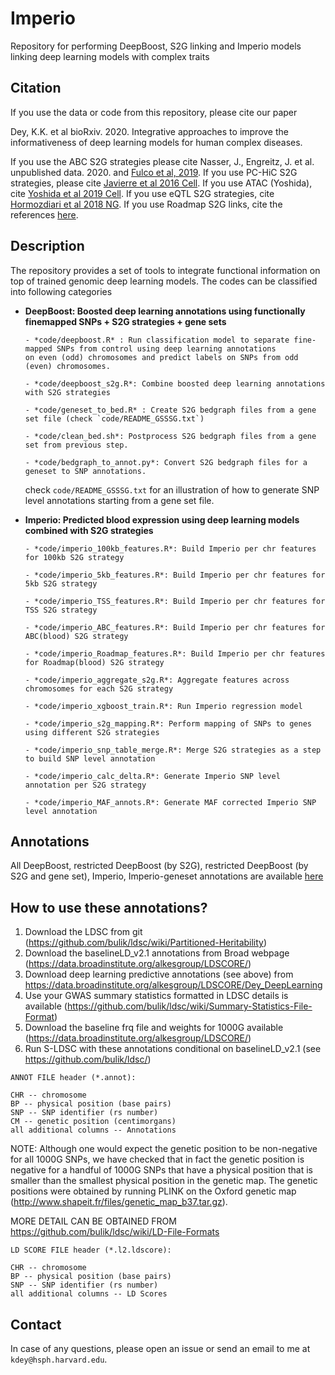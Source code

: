 # Imperio
Repository for performing DeepBoost, S2G linking and Imperio models linking deep learning models with complex traits

## Citation

If you use the data or code from this repository, please cite our paper 

Dey, K.K. et al bioRxiv. 2020. Integrative approaches to improve the informativeness of deep learning models for human complex diseases.

If you use the ABC S2G strategies please cite Nasser, J., Engreitz, J. et al. unpublished data. 2020. and [Fulco et al, 2019](https://www.nature.com/articles/s41588-019-0538-0). If you use PC-HiC S2G strategies, please cite [Javierre et al 2016 Cell](https://www.ncbi.nlm.nih.gov/pmc/articles/PMC5123897/). If you use ATAC (Yoshida), cite [Yoshida et al 2019 Cell](https://www.cell.com/cell/pdf/S0092-8674(18)31650-7.pdf). If you use eQTL S2G strategies, cite [Hormozdiari et al 2018 NG](https://www.ncbi.nlm.nih.gov/pmc/articles/PMC6030458/). If you use Roadmap S2G links, cite the references [here](https://ernstlab.biolchem.ucla.edu/roadmaplinking/). 


## Description

The repository provides a set of tools to integrate functional information on top of trained genomic deep learning models. The codes can be classified into following categories 

- **DeepBoost: Boosted deep learning annotations using functionally finemapped SNPs + S2G strategies + gene sets**

      - *code/deepboost.R* : Run classification model to separate fine-mapped SNPs from control using deep learning annotations            on even (odd) chromosomes and predict labels on SNPs from odd (even) chromosomes.
      
      - *code/deepboost_s2g.R*: Combine boosted deep learning annotations with S2G strategies 
      
      - *code/geneset_to_bed.R* : Create S2G bedgraph files from a gene set file (check `code/README_GSSSG.txt`)
      
      - *code/clean_bed.sh*: Postprocess S2G bedgraph files from a gene set from previous step.
      
      - *code/bedgraph_to_annot.py*: Convert S2G bedgraph files for a geneset to SNP annotations.

  check `code/README_GSSSG.txt` for an illustration of how to generate SNP level annotations starting from a gene set file.

- **Imperio: Predicted blood expression using deep learning models combined with S2G strategies**

      - *code/imperio_100kb_features.R*: Build Imperio per chr features for 100kb S2G strategy
      
      - *code/imperio_5kb_features.R*: Build Imperio per chr features for 5kb S2G strategy
      
      - *code/imperio_TSS_features.R*: Build Imperio per chr features for TSS S2G strategy
      
      - *code/imperio_ABC_features.R*: Build Imperio per chr features for ABC(blood) S2G strategy
      
      - *code/imperio_Roadmap_features.R*: Build Imperio per chr features for Roadmap(blood) S2G strategy
      
      - *code/imperio_aggregate_s2g.R*: Aggregate features across chromosomes for each S2G strategy
      
      - *code/imperio_xgboost_train.R*: Run Imperio regression model 
      
      - *code/imperio_s2g_mapping.R*: Perform mapping of SNPs to genes using different S2G strategies
      
      - *code/imperio_snp_table_merge.R*: Merge S2G strategies as a step to build SNP level annotation
      
      - *code/imperio_calc_delta.R*: Generate Imperio SNP level annotation per S2G strategy 
      
      - *code/imperio_MAF_annots.R*: Generate MAF corrected Imperio SNP level annotation
      
## Annotations

All DeepBoost, restricted DeepBoost (by S2G), restricted DeepBoost (by S2G and gene set), Imperio, Imperio-geneset annotations 
are available [here]()

## How to use these annotations?

1) Download the LDSC from git (https://github.com/bulik/ldsc/wiki/Partitioned-Heritability)
2) Download the baselineLD_v2.1 annotations from Broad webpage (https://data.broadinstitute.org/alkesgroup/LDSCORE/)
3) Download deep learning predictive annotations (see above) from https://data.broadinstitute.org/alkesgroup/LDSCORE/Dey_DeepLearning
4) Use your GWAS summary statistics formatted in LDSC details is available (https://github.com/bulik/ldsc/wiki/Summary-Statistics-File-Format)
5) Download the baseline frq file and weights for 1000G available (https://data.broadinstitute.org/alkesgroup/LDSCORE/)
6) Run S-LDSC with these annotations conditional on baselineLD_v2.1 (see https://github.com/bulik/ldsc/)

```
ANNOT FILE header (*.annot):

CHR -- chromosome
BP -- physical position (base pairs)
SNP -- SNP identifier (rs number)
CM -- genetic position (centimorgans)
all additional columns -- Annotations
```

NOTE: Although one would expect the genetic position to be non-negative for all 1000G SNPs, we have checked that
in fact the genetic position is negative for a handful of 1000G SNPs that have a physical position that is smaller
than the smallest physical position in the genetic map. The genetic positions were obtained by running PLINK on
the Oxford genetic map (http://www.shapeit.fr/files/genetic_map_b37.tar.gz).

MORE DETAIL CAN BE OBTAINED FROM https://github.com/bulik/ldsc/wiki/LD-File-Formats


```
LD SCORE FILE header (*.l2.ldscore):

CHR -- chromosome
BP -- physical position (base pairs)
SNP -- SNP identifier (rs number)
all additional columns -- LD Scores

```

## Contact 

In case of any questions, please open an issue or send an email to me at `kdey@hsph.harvard.edu`.





      
      
      
      







